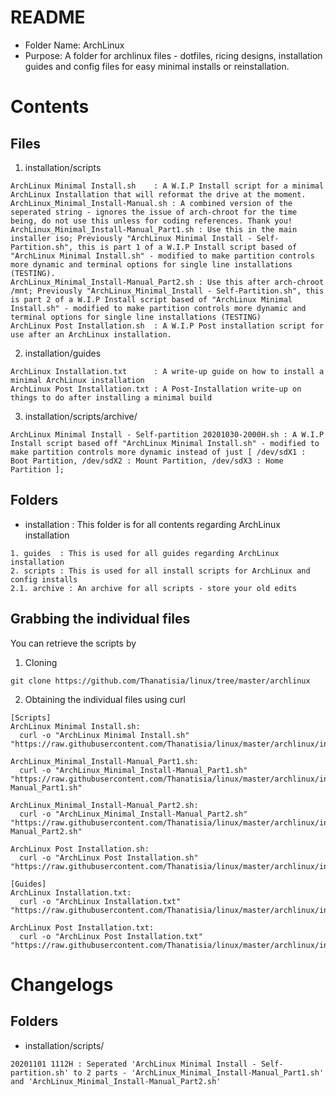 #	README
+ Folder Name: ArchLinux
+ Purpose: A folder for archlinux files - dotfiles, ricing designs, installation guides and config files for easy minimal installs or reinstallation.

# Contents
## Files
1. installation/scripts
```
ArchLinux Minimal Install.sh    : A W.I.P Install script for a minimal ArchLinux Installation that will reformat the drive at the moment.
ArchLinux_Minimal_Install-Manual.sh : A combined version of the seperated string - ignores the issue of arch-chroot for the time being, do not use this unless for coding references. Thank you!
ArchLinux_Minimal_Install-Manual_Part1.sh : Use this in the main installer iso; Previously "ArchLinux Minimal Install - Self-Partition.sh", this is part 1 of a W.I.P Install script based of "ArchLinux Minimal Install.sh" - modified to make partition controls more dynamic and terminal options for single line installations (TESTING).
ArchLinux_Minimal_Install-Manual_Part2.sh : Use this after arch-chroot /mnt; Previously "ArchLinux_Minimal_Install - Self-Partition.sh", this is part 2 of a W.I.P Install script based of "ArchLinux Minimal Install.sh" - modified to make partition controls more dynamic and terminal options for single line installations (TESTING)
ArchLinux Post Installation.sh  : A W.I.P Post installation script for use after an ArchLinux installation.
```
2. installation/guides
```
ArchLinux Installation.txt      : A write-up guide on how to install a minimal ArchLinux installation
ArchLinux Post Installation.txt : A Post-Installation write-up on things to do after installing a minimal build
```
3. installation/scripts/archive/ 
```
ArchLinux Minimal Install - Self-partition 20201030-2000H.sh : A W.I.P Install script based off "ArchLinux Minimal Install.sh" - modified to make partition controls more dynamic instead of just [ /dev/sdX1 : Boot Partition, /dev/sdX2 : Mount Partition, /dev/sdX3 : Home Partition ];
```

## Folders
+ installation : This folder is for all contents regarding ArchLinux installation
``` Subfolders
1. guides  : This is used for all guides regarding ArchLinux installation
2. scripts : This is used for all install scripts for ArchLinux and config installs
2.1. archive : An archive for all scripts - store your old edits
```

## Grabbing the individual files
You can retrieve the scripts by 
1. Cloning
```
git clone https://github.com/Thanatisia/linux/tree/master/archlinux
```
2. Obtaining the individual files using curl
```
[Scripts]
ArchLinux Minimal Install.sh:
  curl -o "ArchLinux Minimal Install.sh" "https://raw.githubusercontent.com/Thanatisia/linux/master/archlinux/installation/scripts/ArchLinux%20Minimal%20Install.sh"

ArchLinux_Minimal_Install-Manual_Part1.sh:
  curl -o "ArchLinux_Minimal_Install-Manual_Part1.sh" "https://raw.githubusercontent.com/Thanatisia/linux/master/archlinux/installation/scripts/ArchLinux_Minimal_Install-Manual_Part1.sh"

ArchLinux_Minimal_Install-Manual_Part2.sh:
  curl -o "ArchLinux_Minimal_Install-Manual_Part2.sh" "https://raw.githubusercontent.com/Thanatisia/linux/master/archlinux/installation/scripts/ArchLinux_Minimal_Install-Manual_Part2.sh"

ArchLinux Post Installation.sh:
  curl -o "ArchLinux Post Installation.sh" "https://raw.githubusercontent.com/Thanatisia/linux/master/archlinux/installation/scripts/ArchLinux%20Post%20Installation.sh"

[Guides]
ArchLinux Installation.txt:
  curl -o "ArchLinux Installation.txt" "https://raw.githubusercontent.com/Thanatisia/linux/master/archlinux/installation/guides/ArchLinux%20Installation.txt"

ArchLinux Post Installation.txt:
  curl -o "ArchLinux Post Installation.txt" "https://raw.githubusercontent.com/Thanatisia/linux/master/archlinux/installation/guides/ArchLinux%20Post%20Installation.txt"
```

# Changelogs
## Folders
+ installation/scripts/ 
```
20201101 1112H : Seperated 'ArchLinux Minimal Install - Self-partition.sh' to 2 parts - 'ArchLinux_Minimal_Install-Manual_Part1.sh' and 'ArchLinux_Minimal_Install-Manual_Part2.sh'
```
